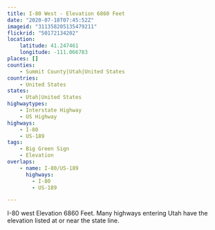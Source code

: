 ```yaml
---
title: I-80 West - Elevation 6860 Feet
date: "2020-07-18T07:45:52Z"
imageid: "311358205135479211"
flickrid: "50172134202"
location:
    latitude: 41.247461
    longitude: -111.066783
places: []
counties:
    - Summit County|Utah|United States
countries:
    - United States
states:
    - Utah|United States
highwaytypes:
    - Interstate Highway
    - US Highway
highways:
    - I-80
    - US-189
tags:
    - Big Green Sign
    - Elevation
overlaps:
    - name: I-80/US-189
      highways:
        - I-80
        - US-189

---
```

I-80 west Elevation 6860 Feet.  Many highways entering Utah have the elevation listed at or near the state line.